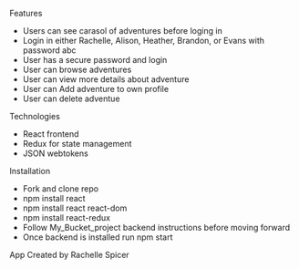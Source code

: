 Features

* Users can see carasol of adventures before loging in
* Login in either Rachelle, Alison, Heather, Brandon, or Evans with password abc
* User has a secure password and login
* User can browse adventures
* User can view more details about adventure
* User can Add adventure to own profile
* User can delete adventue


Technologies

* React frontend
* Redux for state management
* JSON webtokens


Installation

* Fork and clone repo
* npm install react
* npm install react react-dom
* npm install react-redux
* Follow My_Bucket_project backend instructions before moving forward
* Once backend is installed run npm start

App Created by Rachelle Spicer